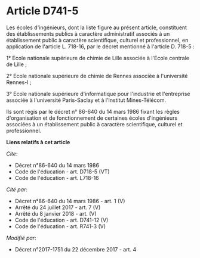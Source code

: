 # Article D741-5

Les écoles d'ingénieurs, dont la liste figure au présent article, constituent des établissements publics à caractère
administratif associés à un établissement public à caractère scientifique, culturel et professionnel, en application de
l'article L. 718-16, par le décret mentionné à l'article D. 718-5 :

1° Ecole nationale supérieure de chimie de Lille associée à l'Ecole centrale de Lille ;

2° Ecole nationale supérieure de chimie de Rennes associée à l'université Rennes-I ;

3° Ecole nationale supérieure d'informatique pour l'industrie et l'entreprise associée à l'université Paris-Saclay et à
l'Institut Mines-Télécom.

Ils sont régis par le décret n° 86-640 du 14 mars 1986 fixant les règles d'organisation et de fonctionnement de certaines
écoles d'ingénieurs associées à un établissement public à caractère scientifique, culturel et professionnel.

**Liens relatifs à cet article**

_Cite_:

  - Décret n°86-640 du 14 mars 1986
  - Code de l'éducation - art. D718-5 (VT)
  - Code de l'éducation - art. L718-16

_Cité par_:

  - Décret n°86-640 du 14 mars 1986 - art. 1 (V)
  - Arrêté du 24 juillet 2017 - art. 7 (V)
  - Arrêté du 8 janvier 2018 - art. (V)
  - Code de l'éducation - art. D741-12 (V)
  - Code de l'éducation - art. R741-3 (V)

_Modifié par_:

  - Décret n°2017-1751 du 22 décembre 2017 - art. 4
